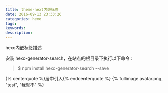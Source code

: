 ```yaml
---
title: theme-next内嵌标签
date: 2016-09-13 23:33:26
categories: hexo
tags:
keywords:
description:
---
```

hexo内嵌标签描述
<!-- more -->

安装 hexo-generator-search，在站点的根目录下执行以下命令：
> $ npm install hexo-generator-search --save


 {% centerquote %}居中引入{% endcenterquote %}
 {% fullimage avatar.png, "test", "我就不" %}